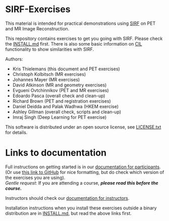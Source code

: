 # SIRF-Exercises

This material is intended for practical demonstrations using 
[SIRF](https://github.com/CCPPETMR/SIRF/wiki/Software-Documentation) on PET and MR Image Reconstruction.

This repository contains exercises to get you going
with SIRF. Please check the [INSTALL.md](INSTALL.md) first.
There is also some basic information on [CIL](https://www.ccpi.ac.uk/CIL) functionality to show similarities with SIRF.

Authors:
- Kris Thielemans (this document and PET exercises)
- Christoph Kolbitsch (MR exercises)
- Johannes Mayer (MR exercises)
- David Atkinson (MR and geometry exercises)
- Evgueni Ovtchinnikov (PET and MR exercises)
- Edoardo Pasca (overall check and clean-up)
- Richard Brown (PET and registration exercises)
- Daniel Deidda and Palak Wadhwa (HKEM exercise)
- Ashley Gillman (overall check, scripts and clean-up)
- Imraj Singh (Deep Learning for PET exercise)

This software is distributed under an open source license, see [LICENSE.txt](LICENSE.txt)
for details.

# Links to documentation

Full instructions on getting started is in our [documentation for participants](DocForParticipants.md). (Or use [this link to GitHub](https://github.com/SyneRBI/SIRF-Exercises/blob/master/DocForParticipants.md) for nice formatting, but do check which version of the exercises you are using).  
*Gentle request*:
If you are attending a course, ***please read this before the course.*** 

Instructors should check our [documentation for instructors](https://github.com/SyneRBI/SIRF-Exercises/blob/master/DocForInstructors.md).

Installation instructions when you install these exercises outside a binary distribution are in [INSTALL.md](INSTALL.md), but read the above links first.




